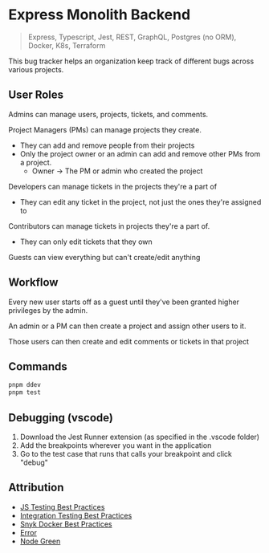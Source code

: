 # Express Monolith Backend

> Express, Typescript, Jest, REST, GraphQL, Postgres (no ORM), Docker, K8s, Terraform

This bug tracker helps an organization keep track of different bugs across various projects.

## User Roles

Admins can manage users, projects, tickets, and comments.

Project Managers (PMs) can manage projects they create.

- They can add and remove people from their projects
- Only the project owner or an admin can add and remove other PMs from a project.
  - Owner -> The PM or admin who created the project

Developers can manage tickets in the projects they're a part of

- They can edit any ticket in the project, not just the ones they're assigned to

Contributors can manage tickets in projects they're a part of.

- They can only edit tickets that they own

Guests can view everything but can't create/edit anything

## Workflow

Every new user starts off as a guest until they've been granted higher privileges by the admin.

An admin or a PM can then create a project and assign other users to it.

Those users can then create and edit comments or tickets in that project

## Commands

```sh
pnpm ddev
pnpm test
```

## Debugging (vscode)

1. Download the Jest Runner extension (as specified in the .vscode folder)
2. Add the breakpoints wherever you want in the application
3. Go to the test case that runs that calls your breakpoint and click "debug"

## Attribution

- [JS Testing Best Practices](https://github.com/goldbergyoni/javascript-testing-best-practices)
- [Integration Testing Best Practices](https://github.com/testjavascript/nodejs-integration-tests-best-practices)
- [Snyk Docker Best Practices](https://snyk.io/blog/10-best-practices-to-containerize-nodejs-web-applications-with-docker/)
- [Error](https://stackoverflow.com/questions/783818)
- [Node Green](https://node.green/)
